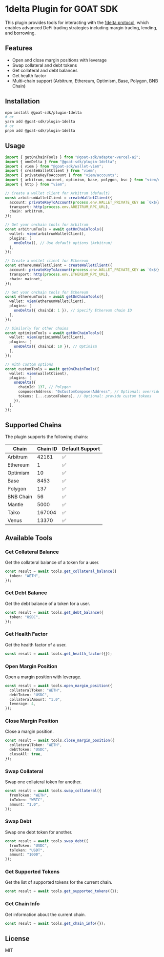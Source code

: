 # 1delta Plugin for GOAT SDK

This plugin provides tools for interacting with the [1delta protocol](https://1delta.io/), which enables advanced DeFi trading strategies including margin trading, lending, and borrowing.

## Features

- Open and close margin positions with leverage
- Swap collateral and debt tokens
- Get collateral and debt balances
- Get health factor
- Multi-chain support (Arbitrum, Ethereum, Optimism, Base, Polygon, BNB Chain)

## Installation

```bash
npm install @goat-sdk/plugin-1delta
# or
yarn add @goat-sdk/plugin-1delta
# or
pnpm add @goat-sdk/plugin-1delta
```

## Usage

```typescript
import { getOnChainTools } from "@goat-sdk/adapter-vercel-ai";
import { oneDelta } from "@goat-sdk/plugin-1delta";
import { viem } from "@goat-sdk/wallet-viem";
import { createWalletClient } from "viem";
import { privateKeyToAccount } from "viem/accounts";
import { arbitrum, mainnet, optimism, base, polygon, bsc } from "viem/chains";
import { http } from "viem";

// Create a wallet client for Arbitrum (default)
const arbitrumWalletClient = createWalletClient({
  account: privateKeyToAccount(process.env.WALLET_PRIVATE_KEY as `0x${string}`),
  transport: http(process.env.ARBITRUM_RPC_URL),
  chain: arbitrum,
});

// Get your onchain tools for Arbitrum
const arbitrumTools = await getOnChainTools({
  wallet: viem(arbitrumWalletClient),
  plugins: [
    oneDelta(), // Use default options (Arbitrum)
  ],
});

// Create a wallet client for Ethereum
const ethereumWalletClient = createWalletClient({
  account: privateKeyToAccount(process.env.WALLET_PRIVATE_KEY as `0x${string}`),
  transport: http(process.env.ETHEREUM_RPC_URL),
  chain: mainnet,
});

// Get your onchain tools for Ethereum
const ethereumTools = await getOnChainTools({
  wallet: viem(ethereumWalletClient),
  plugins: [
    oneDelta({ chainId: 1 }), // Specify Ethereum chain ID
  ],
});

// Similarly for other chains
const optimismTools = await getOnChainTools({
  wallet: viem(optimismWalletClient),
  plugins: [
    oneDelta({ chainId: 10 }), // Optimism
  ],
});

// With custom options
const customTools = await getOnChainTools({
  wallet: viem(walletClient),
  plugins: [
    oneDelta({
      chainId: 137, // Polygon
      composerAddress: "0xCustomComposerAddress", // Optional: override default address
      tokens: [...customTokens], // Optional: provide custom tokens
    }),
  ],
});
```

## Supported Chains

The plugin supports the following chains:

| Chain    | Chain ID | Default Support |
|----------|----------|----------------|
| Arbitrum | 42161    | ✅             |
| Ethereum | 1        | ✅             |
| Optimism | 10       | ✅             |
| Base     | 8453     | ✅             |
| Polygon  | 137      | ✅             |
| BNB Chain| 56       | ✅             |
| Mantle   | 5000     | ✅             |
| Taiko    | 167004   | ✅             |
| Venus    | 13370    | ✅             |

## Available Tools

### Get Collateral Balance

Get the collateral balance of a token for a user.

```typescript
const result = await tools.get_collateral_balance({
  token: "WETH",
});
```

### Get Debt Balance

Get the debt balance of a token for a user.

```typescript
const result = await tools.get_debt_balance({
  token: "USDC",
});
```

### Get Health Factor

Get the health factor of a user.

```typescript
const result = await tools.get_health_factor({});
```

### Open Margin Position

Open a margin position with leverage.

```typescript
const result = await tools.open_margin_position({
  collateralToken: "WETH",
  debtToken: "USDC",
  collateralAmount: "1.0",
  leverage: 4,
});
```

### Close Margin Position

Close a margin position.

```typescript
const result = await tools.close_margin_position({
  collateralToken: "WETH",
  debtToken: "USDC",
  closeAll: true,
});
```

### Swap Collateral

Swap one collateral token for another.

```typescript
const result = await tools.swap_collateral({
  fromToken: "WETH",
  toToken: "WBTC",
  amount: "1.0",
});
```

### Swap Debt

Swap one debt token for another.

```typescript
const result = await tools.swap_debt({
  fromToken: "USDC",
  toToken: "USDT",
  amount: "1000",
});
```

### Get Supported Tokens

Get the list of supported tokens for the current chain.

```typescript
const result = await tools.get_supported_tokens({});
```

### Get Chain Info

Get information about the current chain.

```typescript
const result = await tools.get_chain_info({});
```

## License

MIT 